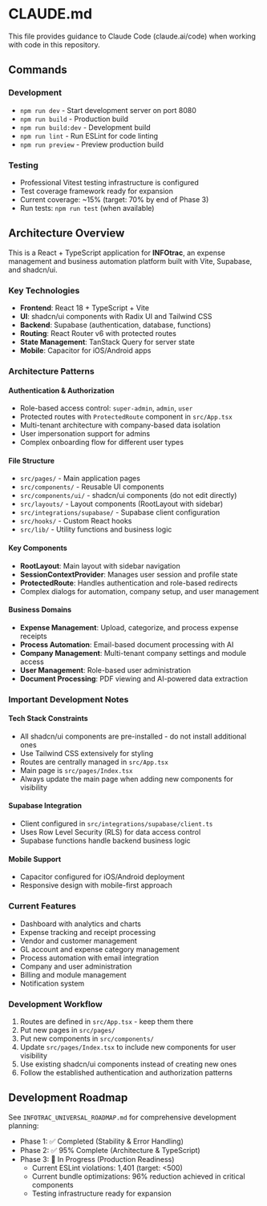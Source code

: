 # CLAUDE.md

This file provides guidance to Claude Code (claude.ai/code) when working with code in this repository.

## Commands

### Development
- `npm run dev` - Start development server on port 8080
- `npm run build` - Production build
- `npm run build:dev` - Development build
- `npm run lint` - Run ESLint for code linting
- `npm run preview` - Preview production build

### Testing
- Professional Vitest testing infrastructure is configured
- Test coverage framework ready for expansion
- Current coverage: ~15% (target: 70% by end of Phase 3)
- Run tests: `npm run test` (when available)

## Architecture Overview

This is a React + TypeScript application for **INFOtrac**, an expense management and business automation platform built with Vite, Supabase, and shadcn/ui.

### Key Technologies
- **Frontend**: React 18 + TypeScript + Vite
- **UI**: shadcn/ui components with Radix UI and Tailwind CSS
- **Backend**: Supabase (authentication, database, functions)
- **Routing**: React Router v6 with protected routes
- **State Management**: TanStack Query for server state
- **Mobile**: Capacitor for iOS/Android apps

### Architecture Patterns

#### Authentication & Authorization
- Role-based access control: `super-admin`, `admin`, `user`
- Protected routes with `ProtectedRoute` component in `src/App.tsx`
- Multi-tenant architecture with company-based data isolation
- User impersonation support for admins
- Complex onboarding flow for different user types

#### File Structure
- `src/pages/` - Main application pages
- `src/components/` - Reusable UI components
- `src/components/ui/` - shadcn/ui components (do not edit directly)
- `src/layouts/` - Layout components (RootLayout with sidebar)
- `src/integrations/supabase/` - Supabase client configuration
- `src/hooks/` - Custom React hooks
- `src/lib/` - Utility functions and business logic

#### Key Components
- **RootLayout**: Main layout with sidebar navigation
- **SessionContextProvider**: Manages user session and profile state
- **ProtectedRoute**: Handles authentication and role-based redirects
- Complex dialogs for automation, company setup, and user management

#### Business Domains
- **Expense Management**: Upload, categorize, and process expense receipts
- **Process Automation**: Email-based document processing with AI
- **Company Management**: Multi-tenant company settings and module access
- **User Management**: Role-based user administration
- **Document Processing**: PDF viewing and AI-powered data extraction

### Important Development Notes

#### Tech Stack Constraints
- All shadcn/ui components are pre-installed - do not install additional ones
- Use Tailwind CSS extensively for styling
- Routes are centrally managed in `src/App.tsx`
- Main page is `src/pages/Index.tsx`
- Always update the main page when adding new components for visibility

#### Supabase Integration
- Client configured in `src/integrations/supabase/client.ts`
- Uses Row Level Security (RLS) for data access control
- Supabase functions handle backend business logic

#### Mobile Support
- Capacitor configured for iOS/Android deployment
- Responsive design with mobile-first approach

### Current Features
- Dashboard with analytics and charts
- Expense tracking and receipt processing
- Vendor and customer management
- GL account and expense category management
- Process automation with email integration
- Company and user administration
- Billing and module management
- Notification system

### Development Workflow
1. Routes are defined in `src/App.tsx` - keep them there
2. Put new pages in `src/pages/`
3. Put new components in `src/components/`
4. Update `src/pages/Index.tsx` to include new components for user visibility
5. Use existing shadcn/ui components instead of creating new ones
6. Follow the established authentication and authorization patterns

## Development Roadmap
See `INFOTRAC_UNIVERSAL_ROADMAP.md` for comprehensive development planning:
- Phase 1: ✅ Completed (Stability & Error Handling)
- Phase 2: ✅ 95% Complete (Architecture & TypeScript)
- Phase 3: 🚀 In Progress (Production Readiness)
  - Current ESLint violations: 1,401 (target: <500)
  - Current bundle optimizations: 96% reduction achieved in critical components
  - Testing infrastructure ready for expansion